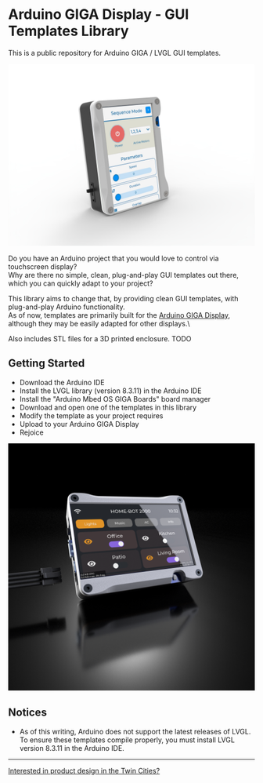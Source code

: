 # Arduino GIGA Display - GUI Templates Library
This is a public repository for Arduino GIGA / LVGL GUI templates.

![a render of the motor controller template](/assets/images/motor_controller_1.jpg)

Do you have an Arduino project that you would love to control via touchscreen display?\
Why are there no simple, clean, plug-and-play GUI templates out there, which you can quickly adapt to your project?

This library aims to change that, by providing clean GUI templates, with plug-and-play Arduino functionality.\
As of now, templates are primarily built for the [Arduino GIGA Display](https://store-usa.arduino.cc/products/giga-display-shield), although they may be easily adapted for other displays.\

Also includes STL files for a 3D printed enclosure. TODO

## Getting Started

- Download the Arduino IDE
- Install the LVGL library (version 8.3.11) in the Arduino IDE
- Install the "Arduino Mbed OS GIGA Boards" board manager
- Download and open one of the templates in this library
- Modify the template as your project requires
- Upload to your Arduino GIGA Display
- Rejoice

![a render of the home automation template](/assets/images/home_auto_1.png)

## Notices

- As of this writing, Arduino does not support the latest releases of LVGL. To ensure these templates compile properly, you must install LVGL version 8.3.11 in the Arduino IDE.

---

[Interested in product design in the Twin Cities?](https://www.psoup.com/)
